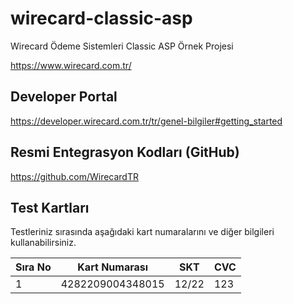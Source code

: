 # wirecard-classic-asp
Wirecard Ödeme Sistemleri Classic ASP Örnek Projesi

https://www.wirecard.com.tr/

## Developer Portal
https://developer.wirecard.com.tr/tr/genel-bilgiler#getting_started

## Resmi Entegrasyon Kodları (GitHub)
https://github.com/WirecardTR

## Test Kartları

Testleriniz sırasında aşağıdaki kart numaralarını ve diğer bilgileri kullanabilirsiniz. 

| Sıra No 	| Kart Numarası    	| SKT   	| CVC 	|
|---------	|------------------	|-------	|-----	|
| 1       	| 4282209004348015 	| 12/22 	| 123 	|
